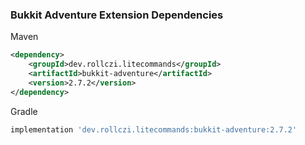 ### Bukkit Adventure Extension Dependencies
Maven
```xml
<dependency>
    <groupId>dev.rollczi.litecommands</groupId>
    <artifactId>bukkit-adventure</artifactId>
    <version>2.7.2</version>
</dependency>
```
Gradle
```groovy
implementation 'dev.rollczi.litecommands:bukkit-adventure:2.7.2'
```

